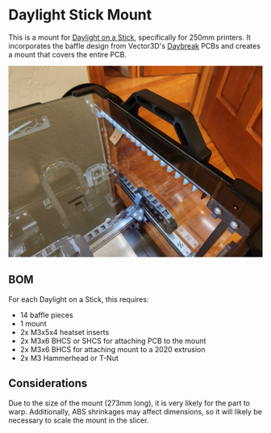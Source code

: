# Daylight Stick Mount

This is a mount for [Daylight on a Stick](https://github.com/VoronDesign/Voron-Hardware/tree/master/Daylight), specifically for 250mm printers. It incorporates the baffle design from Vector3D's [Daybreak](https://github.com/AdamV3D/V3D-Voron-Mods/tree/main/Daylight_on_a_Stick/Mounts/V2.4/V2) PCBs and creates a mount that covers the entire PCB.

![Image of mount](Images/Picture.jpg)

## BOM

For each Daylight on a Stick, this requires:

* 14 baffle pieces
* 1 mount
* 2x M3x5x4 heatset inserts
* 2x M3x6 BHCS or SHCS for attaching PCB to the mount
* 2x M3x6 BHCS for attaching mount to a 2020 extrusion
* 2x M3 Hammerhead or T-Nut

## Considerations

Due to the size of the mount (273mm long), it is very likely for the part to warp. Additionally, ABS shrinkages may affect dimensions, so it will likely be necessary to scale the mount in the slicer.
